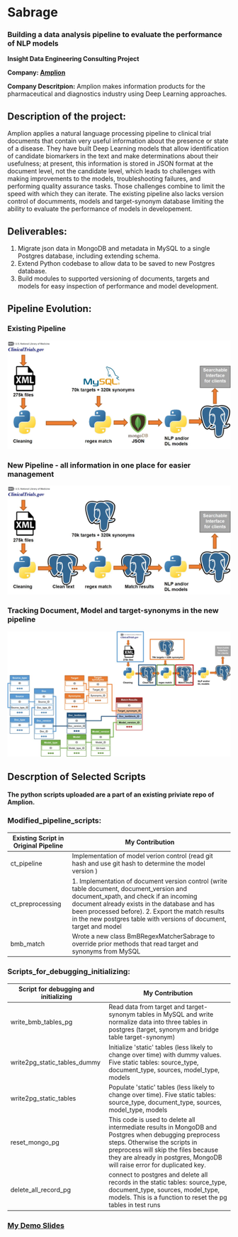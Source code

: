 # Sabrage
### Building a data analysis pipeline to evaluate the performance of NLP models


**Insight Data Engineering Consulting Project**

**Company: [Amplion](http://www.amplion.com/about)**

**Company Descritpion:** Amplion makes information products for the pharmaceutical and diagnostics industry using Deep Learning approaches.

## **Description of the project:**
Amplion applies a natural language processing pipeline to clinical trial documents that contain very useful information about the presence or state of a disease. They have built Deep Learning models that allow identification of candidate biomarkers in the text and make determinations about their usefulness; at present, this information is stored in JSON format at the document level, not the candidate level, which leads to challenges with making improvements to the models, troubleshooting failures, and performing quality assurance tasks. Those challenges combine to limit the speed with which they can iterate. The existing pipeline also lacks version control of documments, models and target-synonym database limiting the ability to evaluate the performance of models in developement.

## **Deliverables:**
1. Migrate json data in MongoDB and metadata in MySQL to a single Postgres database, including extending schema.
2. Extend Python codebase to allow data to be saved to new Postgres database.
3. Build modules to supported versioning of documents, targets and models for easy inspection of performance and model development.

## **Pipeline Evolution:**
### **Existing Pipeline**
![Existing Pipeline](https://github.com/HelingZ7/Insight_DE_Sabrage/blob/master/docs/Existing_pipeline.jpg?raw=true)

### **New Pipeline - all information in one place for easier management**
![New Pipeline](https://github.com/HelingZ7/Insight_DE_Sabrage/blob/master/docs/New_pipeline_only.jpg?raw=true)

### **Tracking Document, Model and target-synonyms in the new pipeline**
![New Pipeline with Schema](https://github.com/HelingZ7/Insight_DE_Sabrage/blob/master/docs/New_pipeline.jpg?raw=true)

## Descrption of Selected Scripts
#### The python scripts uploaded are a part of an existing priviate repo of Amplion. 
### Modified_pipeline_scripts:
| Existing Script in Original Pipeline | My Contribution |
| --- | --- |
ct_pipeline  |  Implementation of model verion control (read git hash and use git hash to determine the model version ) 
ct_preprocessing  | 1. Implementation of document version control (write table document, document_version and document_xpath, and check if an incoming document already exists in the database and has been processed before). 2. Export the match results in the new postgres table with versions of document, target and model 
bmb_match  | Wrote a new class BmBRegexMatcherSabrage to override prior methods that read target and synonyms from MySQL 

### Scripts_for_debugging_initializing:
Script for debugging and initializing | My Contribution
| --- | --- |
write_bmb_tables_pg | Read data from target and target-synonym tables in MySQL and write normalize data into three tables in postgres (target, synonym and bridge table target-synonym)
write2pg_static_tables_dummy | Initialize 'static' tables (less likely to change over time) with dummy values. Five static tables: source_type, document_type, sources, model_type, models  
write2pg_static_tables | Populate 'static' tables (less likely to change over time). Five static tables: source_type, document_type, sources, model_type, models  
reset_mongo_pg | This code is used to delete all intermediate results in MongoDB and Postgres when debugging preprocess steps. Otherwise the scripts in preprocess will skip the files because they are already in postgres, MongoDB will raise error for duplicated key.
delete_all_record_pg | connect to postgres and delete all records in the static tables: source_type, document_type, sources, model_type, models. This is a function to reset the pg tables in test runs
 


### [My Demo Slides](https://docs.google.com/presentation/d/1Q8tELHN3Fg_cCddaM5QqEJ05cOOhHs2ef9wk1n0puhU/edit?usp=sharing)
